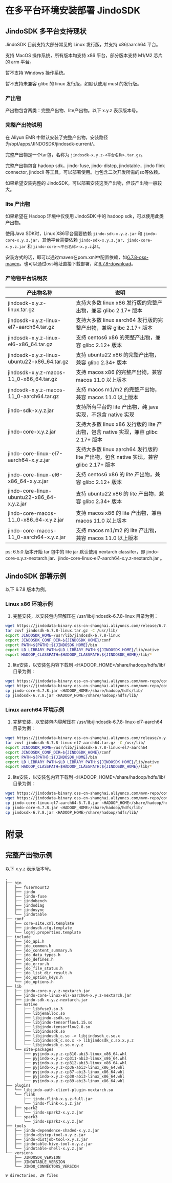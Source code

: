 # 在多平台环境安装部署 JindoSDK

## JindoSDK 多平台支持现状

JindoSDK 目前支持大部分常见的 Linux 发行版，并支持 x86/aarch64 平台。

支持 MacOS 操作系统，所有版本均支持 x86 平台，部分版本支持 M1/M2 芯片的 arm 平台。

暂不支持 Windows 操作系统。

暂不支持未兼容 glibc 的 linux 发行版，如默认使用 musl 的发行版。

### 产出物

产出物包含两类：完整产出物、lite产出物。以下 x.y.z 表示版本号。

### 完整产出物说明

在 Aliyun EMR 中默认安装了完整产出物，安装路径为/opt/apps/JINDOSDK/jindosdk-current/。

完整产出物是一个tar包，名称为 `jindosdk-x.y.z-<平台名称>.tar.gz`。

完整产出物包含 hadoop sdk，jindo-fuse, jindo-distcp, jindotable，jindo flink connector, jindocli 等工具，可以部署使用。也包含二次开发所需的so等依赖。

如果希望安装完整的 JindoSDK，可以部署安装这类产出物，但该产出物一般较大。

### lite 产出物

如果希望在 Hadoop 环境中仅使用 JindoSDK 中的 hadoop sdk，可以使用此类产出物。

使用Java SDK时，Linux X86平台需要依赖 `jindo-sdk-x.y.z.jar` 和 `jindo-core-x.y.z.jar`，其他平台需要依赖 `jindo-sdk-x.y.z.jar`、`jindo-core-x.y.z.jar` 和 `jindo-core-<平台名称>-x.y.z`.jar。

安装方式的话，即可以通过maven在pom.xml中配置依赖，如[6.7.8-oss-maven](oss-maven.md)。也可以通过oss地址直接下载部署，如[6.7.8-download](jindosdk_download.md)。

### 产物物平台说明表

|  产出物名称  |  说明  |
| --- | --- |
|  jindosdk-x.y.z-linux.tar.gz  |  支持大多数 linux x86 发行版的完整产出物，兼容 glibc 2.17+ 版本  |
|  jindosdk-x.y.z-linux-el7-aarch64.tar.gz  | 支持大多数 linux aarch64 发行版的完整产出物，兼容 glibc 2.17+ 版本  |
|  jindosdk-x.y.z-linux-el6-x86_64.tar.gz |  支持 centos6 x86 的完整产出物，兼容 glibc 2.12+ 版本  |
|  jindosdk-x.y.z-linux-ubuntu22-x86_64.tar.gz |  支持 ubuntu22 x86 的完整产出物，兼容 glibc 2.34+ 版本  |
|  jindosdk-x.y.z-macos-11_0-x86_64.tar.gz |  支持 macos x86 的完整产出物，兼容 macos 11.0 以上版本  |
|  jindosdk-x.y.z-macos-11_0-aarch64.tar.gz |  支持 macos m1/m2 的完整产出物，兼容 macos 11.0 以上版本  |
|  jindo-sdk-x.y.z.jar |  支持所有平台的 lite 产出物，纯 java 实现，不包含 native 实现  |
|  jindo-core-x.y.z.jar |  支持大多数 linux x86 发行版的 lite 产出物，包含 native 实现，兼容 glibc 2.17+ 版本  |
|  jindo-core-linux-el7-aarch64-x.y.z.jar |  支持大多数 linux aarch64 发行版的 lite 产出物，包含 native 实现，兼容 glibc 2.17+ 版本  |
|  jindo-core-linux-el6-x86_64-x.y.z.jar |  支持 centos6 x86 的 lite 产出物，兼容 glibc 2.12+ 版本  |
|  jindo-core-linux-ubuntu22-x86_64-x.y.z.jar |  支持 ubuntu22 x86 的 lite 产出物，兼容 glibc 2.34+ 版本  |
|  jindo-core-macos-11_0-x86_64-x.y.z.jar |  支持 macos x86 的 lite 产出物，兼容 macos 11.0 以上版本  |
|  jindo-core-macos-11_0-aarch64-x.y.z.jar |  支持 macos m1/m2 的 lite 产出物，兼容 macos 11.0 以上版本  |

ps: 6.5.0 版本开始 tar 包中的 lite jar 默认使用 nextarch classifer，即 jindo-core-x.y.z-nextarch.jar、jindo-core-linux-el7-aarch64-x.y.z-nextarch.jar 。

## JindoSDK 部署示例

以下 6.7.8 版本为例。

### Linux x86 环境示例

1. 完整安装，以安装包内容解压在 /usr/lib/jindosdk-6.7.8-linux 目录为例：

```bash
wget https://jindodata-binary.oss-cn-shanghai.aliyuncs.com/release/6.7.8/jindosdk-6.7.8-linux.tar.gz
tar zxvf jindosdk-6.7.8-linux.tar.gz -C /usr/lib/
export JINDOSDK_HOME=/usr/lib/jindosdk-6.7.8-linux
export JINDOSDK_CONF_DIR=${JINDOSDK_HOME}/conf
export PATH=${PATH}:${JINDOSDK_HOME}/bin
export LD_LIBRARY_PATH=$LD_LIBRARY_PATH:${JINDOSDK_HOME}/lib/native
export HADOOP_CLASSPATH=$HADOOP_CLASSPATH:${JINDOSDK_HOME}/lib/*
```

2. lite安装，以安装包内容下载到 <HADOOP_HOME>/share/hadoop/hdfs/lib/ 目录为例：

```bash
wget https://jindodata-binary.oss-cn-shanghai.aliyuncs.com/mvn-repo/com/aliyun/jindodata/jindo-sdk/6.7.8/jindo-sdk-6.7.8.jar
wget https://jindodata-binary.oss-cn-shanghai.aliyuncs.com/mvn-repo/com/aliyun/jindodata/jindo-core/6.7.8/jindo-core-6.7.8.jar
cp jindo-core-6.7.8.jar <HADOOP_HOME>/share/hadoop/hdfs/lib/
cp jindosdk-6.7.8.jar <HADOOP_HOME>/share/hadoop/hdfs/lib/
```

### Linux aarch64 环境示例

1. 完整安装，以安装包内容解压在 /usr/lib/jindosdk-6.7.8-linux-el7-aarch64 目录为例：

```bash
wget https://jindodata-binary.oss-cn-shanghai.aliyuncs.com/release/x.y.z/jindosdk-6.7.8-linux-el7-aarch64.tar.gz
tar zxvf jindosdk-6.7.8-linux-el7-aarch64.tar.gz -C /usr/lib/
export JINDOSDK_HOME=/usr/lib/jindosdk-6.7.8-linux-el7-aarch64
export JINDOSDK_CONF_DIR=${JINDOSDK_HOME}/conf
export PATH=${PATH}:${JINDOSDK_HOME}/bin
export LD_LIBRARY_PATH=$LD_LIBRARY_PATH:${JINDOSDK_HOME}/lib/native
export HADOOP_CLASSPATH=$HADOOP_CLASSPATH:${JINDOSDK_HOME}/lib/*
```

2. lite安装，以安装包内容下载到 <HADOOP_HOME>/share/hadoop/hdfs/lib/ 目录为例：

```bash
wget https://jindodata-binary.oss-cn-shanghai.aliyuncs.com/mvn-repo/com/aliyun/jindodata/jindo-sdk/6.7.8/jindo-sdk-6.7.8.jar
wget https://jindodata-binary.oss-cn-shanghai.aliyuncs.com/mvn-repo/com/aliyun/jindodata/jindo-core-linux-el7-aarch64/6.7.8/jindo-core-linux-el7-aarch64-6.7.8.jar
cp jindo-core-linux-el7-aarch64-6.7.8.jar <HADOOP_HOME>/share/hadoop/hdfs/lib/
cp jindo-core-6.7.8.jar <HADOOP_HOME>/share/hadoop/hdfs/lib/
cp jindosdk-6.7.8.jar <HADOOP_HOME>/share/hadoop/hdfs/lib/
```

# 附录
## 完整产出物示例
以下 x.y.z 表示版本号。
```
.
├── bin
│   ├── fusermount3
│   ├── jindo
│   ├── jindo-fuse
│   ├── jindobench
│   ├── jindodiag
│   ├── jindosync
│   └── jindotable
├── conf
│   ├── core-site.xml.template
│   ├── jindosdk.cfg.template
│   └── log4j.properties.template
├── include
│   ├── jdo_api.h
│   ├── jdo_common.h
│   ├── jdo_content_summary.h
│   ├── jdo_data_types.h
│   ├── jdo_defines.h
│   ├── jdo_error.h
│   ├── jdo_file_status.h
│   ├── jdo_list_dir_result.h
│   ├── jdo_option_keys.h
│   └── jdo_options.h
├── lib
│   ├── jindo-core-x.y.z-nextarch.jar
│   ├── jindo-core-linux-el7-aarch64-x.y.z-nextarch.jar
│   ├── jindo-sdk-x.y.z-nextarch.jar
│   ├── native
│   │   ├── libfuse3.so.3
│   │   ├── libjemalloc.so
│   │   ├── libjindo-csdk.so
│   │   ├── libjindo-tensorflow1.15.so
│   │   ├── libjindo-tensorflow2.8.so
│   │   ├── libjindosdk.so
│   │   ├── libjindosdk_c.so -> libjindosdk_c.so.x
│   │   ├── libjindosdk_c.so.x -> libjindosdk_c.so.x.y.z
│   │   └── libjindosdk_c.so.x.y.z
│   └── site-packages
│       ├── pyjindo-x.y.z-cp310-abi3-linux_x86_64.whl
│       ├── pyjindo-x.y.z-cp311-abi3-linux_x86_64.whl
│       ├── pyjindo-x.y.z-cp312-abi3-linux_x86_64.whl
│       ├── pyjindo-x.y.z-cp36-abi3-linux_x86_64.whl
│       ├── pyjindo-x.y.z-cp37-abi3-linux_x86_64.whl
│       ├── pyjindo-x.y.z-cp38-abi3-linux_x86_64.whl
│       └── pyjindo-x.y.z-cp39-abi3-linux_x86_64.whl
├── plugins
│   └── libjindo-auth-client-plugin-nextarch.so
│   └── flink
│       ├── jindo-flink-x.y.z-full.jar
│       └── jindo-flink-x.y.z.jar
│   ├── spark2
│   │   └── jindo-spark2-x.y.z.jar
│   └── spark3
│       └── jindo-spark3-x.y.z.jar
├── tools
│   ├── jindo-dependence-shaded-x.y.z.jar
│   ├── jindo-distcp-tool-x.y.z.jar
│   ├── jindo-distjob-tool-x.y.z.jar
│   ├── jindotable-hive-tool-x.y.z.jar
│   └── jindotable-shell-x.y.z.jar
└── versions
    ├── JINDOSDK_VERSION
    ├── JINDOTABLE_VERSION
    └── JINDO_CONNECTORS_VERSION

9 directories, 29 files
```